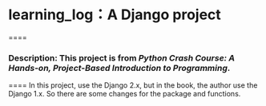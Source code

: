 # learning_log：A Django project
====
### Description: This project is from *Python Crash Course: A Hands-on, Project-Based Introduction to Programming*.
====
In this project, use the Django 2.x, but in the book, the author use the Django 1.x. So there are some changes for the package and functions.

